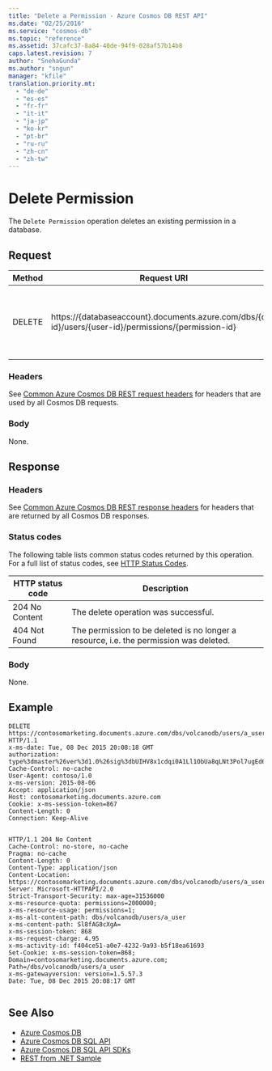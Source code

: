 ```yaml
---
title: "Delete a Permission - Azure Cosmos DB REST API"
ms.date: "02/25/2016"
ms.service: "cosmos-db"
ms.topic: "reference"
ms.assetid: 37cafc37-8a84-40de-94f9-028af57b14b8
caps.latest.revision: 7
author: "SnehaGunda"
ms.author: "sngun"
manager: "kfile"
translation.priority.mt: 
  - "de-de"
  - "es-es"
  - "fr-fr"
  - "it-it"
  - "ja-jp"
  - "ko-kr"
  - "pt-br"
  - "ru-ru"
  - "zh-cn"
  - "zh-tw"
---
```

# Delete Permission
The `Delete Permission` operation deletes an existing permission in a database.  
  
## Request  
  
|Method|Request URI|Description|  
|------------|-----------------|-----------------|  
|DELETE|https://{databaseaccount}.documents.azure.com/dbs/{db-id}/users/{user-id}/permissions/{permission-id}|Note that the {databaseaccount} is the name of the Azure Cosmos DB account created under your subscription.|  
  
### Headers  
See [Common Azure Cosmos DB REST request headers](common-cosmosdb-rest-request-headers.md) for headers that are used by all Cosmos DB requests.  
  
### Body  
None.  
  
## Response  
  
### Headers  
See [Common Azure Cosmos DB REST response headers](common-cosmosdb-rest-response-headers.md) for headers that are returned by all Cosmos DB responses.  
  
### Status codes  
The following table lists common status codes returned by this operation. For a full list of status codes, see [HTTP Status Codes](https://msdn.microsoft.com/library/azure/dn783364.aspx).  
  
|HTTP status code|Description|  
|----------------------|-----------------|  
|204 No Content|The delete operation was successful.|  
|404 Not Found|The permission to be deleted is no longer a resource, i.e. the permission was deleted.|  
  
### Body  
None.  
  
## Example  
  
```  
DELETE https://contosomarketing.documents.azure.com/dbs/volcanodb/users/a_user/permissions/another_permission HTTP/1.1  
x-ms-date: Tue, 08 Dec 2015 20:08:18 GMT  
authorization: type%3dmaster%26ver%3d1.0%26sig%3dbUIHV8x1cdqi0A1Ll1ObUa8qLNt3Pol7ugEd6QmMzAM%3d  
Cache-Control: no-cache  
User-Agent: contoso/1.0  
x-ms-version: 2015-08-06  
Accept: application/json  
Host: contosomarketing.documents.azure.com  
Cookie: x-ms-session-token=867  
Content-Length: 0  
Connection: Keep-Alive  
  
```  
  
```  
HTTP/1.1 204 No Content  
Cache-Control: no-store, no-cache  
Pragma: no-cache  
Content-Length: 0  
Content-Type: application/json  
Content-Location: https://contosomarketing.documents.azure.com/dbs/volcanodb/users/a_user/permissions/another_permission  
Server: Microsoft-HTTPAPI/2.0  
Strict-Transport-Security: max-age=31536000  
x-ms-resource-quota: permissions=2000000;  
x-ms-resource-usage: permissions=1;  
x-ms-alt-content-path: dbs/volcanodb/users/a_user  
x-ms-content-path: Sl8fAG8cXgA=  
x-ms-session-token: 868  
x-ms-request-charge: 4.95  
x-ms-activity-id: f404ce51-a0e7-4232-9a93-b5f18ea61693  
Set-Cookie: x-ms-session-token=868; Domain=contosomarketing.documents.azure.com; Path=/dbs/volcanodb/users/a_user  
x-ms-gatewayversion: version=1.5.57.3  
Date: Tue, 08 Dec 2015 20:08:17 GMT  
  
```  
  
## See Also  
* [Azure Cosmos DB](https://docs.microsoft.com/azure/cosmos-db/introduction) 
* [Azure Cosmos DB SQL API](https://docs.microsoft.com/azure/cosmos-db/sql-api-introduction)   
* [Azure Cosmos DB SQL API SDKs](https://docs.microsoft.com/en-us/azure/cosmos-db/sql-api-sdk-dotnet)    
* [REST from .NET Sample](https://github.com/Azure/azure-documentdb-dotnet/tree/master/samples/rest-from-.net)  
  
  

